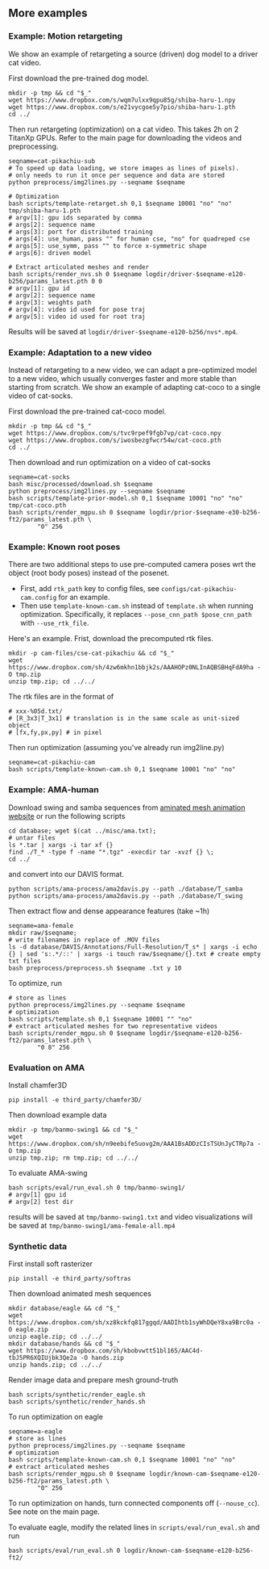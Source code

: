 ## More examples

### Example: Motion retargeting
We show an example of retargeting a source (driven) dog model to a driver cat video.

First download the pre-trained dog model.
```
mkdir -p tmp && cd "$_"
wget https://www.dropbox.com/s/wqm7ulxx9qpu85g/shiba-haru-1.npy
wget https://www.dropbox.com/s/e21vycgoe5y7pio/shiba-haru-1.pth
cd ../
```

Then run retargeting (optimization) on a cat video. This takes 2h on 2 TitanXp GPUs.
Refer to the main page for downloading the videos and preprocessing.
```
seqname=cat-pikachiu-sub
# To speed up data loading, we store images as lines of pixels). 
# only needs to run it once per sequence and data are stored
python preprocess/img2lines.py --seqname $seqname

# Optimization
bash scripts/template-retarget.sh 0,1 $seqname 10001 "no" "no" tmp/shiba-haru-1.pth
# argv[1]: gpu ids separated by comma 
# args[2]: sequence name
# args[3]: port for distributed training
# args[4]: use_human, pass "" for human cse, "no" for quadreped cse
# args[5]: use_symm, pass "" to force x-symmetric shape
# args[6]: driven model

# Extract articulated meshes and render
bash scripts/render_nvs.sh 0 $seqname logdir/driver-$seqname-e120-b256/params_latest.pth 0 0
# argv[1]: gpu id
# argv[2]: sequence name
# argv[3]: weights path
# argv[4]: video id used for pose traj
# argv[5]: video id used for root traj
```
Results will be saved at `logdir/driver-$seqname-e120-b256/nvs*.mp4`.
</details>

### Example: Adaptation to a new video

Instead of retargeting to a new video, we can adapt a pre-optimized model 
to a new video, which usually converges faster and more stable than starting from scratch.
We show an example of adapting cat-coco to a single video of cat-socks.

First download the pre-trained cat-coco model.
```
mkdir -p tmp && cd "$_"
wget https://www.dropbox.com/s/tvc9rpef9fgb7vp/cat-coco.npy
wget https://www.dropbox.com/s/iwosbezgfwcr54w/cat-coco.pth
cd ../
```

Then download and run optimization on a video of cat-socks 
```
seqname=cat-socks
bash misc/processed/download.sh $seqname
python preprocess/img2lines.py --seqname $seqname
bash scripts/template-prior-model.sh 0,1 $seqname 10001 "no" "no" tmp/cat-coco.pth
bash scripts/render_mgpu.sh 0 $seqname logdir/prior-$seqname-e30-b256-ft2/params_latest.pth \
        "0" 256
```


### Example: Known root poses

There are two additional steps to use pre-computed camera poses wrt the object (root body poses) instead of the posenet.
- First, add `rtk_path` key to config files, see `configs/cat-pikachiu-cam.config` for an example.
- Then use `template-known-cam.sh` instead of `template.sh` when running optimization. Specifically, it replaces `--pose_cnn_path $pose_cnn_path` with `--use_rtk_file`.

Here's an example. Frist, download the precomputed rtk files.
```
mkdir -p cam-files/cse-cat-pikachiu && cd "$_"
wget https://www.dropbox.com/sh/4zw6mkhn1bbjk2s/AAAHOPz0NLInAQBSBHqFdA9ha -O tmp.zip
unzip tmp.zip; cd ../../
```
The rtk files are in the format of 
```
# xxx-%05d.txt/
# [R_3x3|T_3x1] # translation is in the same scale as unit-sized object
# [fx,fy,px,py] # in pixel
```
Then run optimization (assuming you've already run img2line.py)
```
seqname=cat-pikachiu-cam
bash scripts/template-known-cam.sh 0,1 $seqname 10001 "no" "no"
```



### Example: AMA-human
Download swing and samba sequences from [aminated mesh animation website](https://people.csail.mit.edu/drdaniel/mesh_animation/) or 
run the following scripts
```
cd database; wget $(cat ../misc/ama.txt);
# untar files
ls *.tar | xargs -i tar xf {}
find ./T_* -type f -name "*.tgz" -execdir tar -xvzf {} \;
cd ../
```
and convert into our DAVIS format.
```
python scripts/ama-process/ama2davis.py --path ./database/T_samba
python scripts/ama-process/ama2davis.py --path ./database/T_swing
```
Then extract flow and dense appearance features (take ~1h)
```
seqname=ama-female
mkdir raw/$seqname;
# write filenames in replace of .MOV files
ls -d database/DAVIS/Annotations/Full-Resolution/T_s* | xargs -i echo {} | sed 's:.*/::' | xargs -i touch raw/$seqname/{}.txt # create empty txt files
bash preprocess/preprocess.sh $seqname .txt y 10
```
To optimize, run 
```
# store as lines
python preprocess/img2lines.py --seqname $seqname 
# optimization
bash scripts/template.sh 0,1 $seqname 10001 "" "no"
# extract articulated meshes for two representative videos
bash scripts/render_mgpu.sh 0 $seqname logdir/$seqname-e120-b256-ft2/params_latest.pth \
        "0 8" 256
```

### Evaluation on AMA
Install chamfer3D
```
pip install -e third_party/chamfer3D/
```

Then download example data
```
mkdir -p tmp/banmo-swing1 && cd "$_"
wget https://www.dropbox.com/sh/n9eebife5uovg2m/AAA1BsADDzCIsTSUnJyCTRp7a -O tmp.zip
unzip tmp.zip; rm tmp.zip; cd ../../
```

To evaluate AMA-swing
```
bash scripts/eval/run_eval.sh 0 tmp/banmo-swing1/
# argv[1] gpu id
# argv[2] test dir
```
results will be saved at `tmp/banmo-swing1.txt` and video visualizations will be saved at `tmp/banmo-swing1/ama-female-all.mp4`

### Synthetic data
First install soft rasterizer
```
pip install -e third_party/softras
```

Then download animated mesh sequences
```
mkdir database/eagle && cd "$_"
wget https://www.dropbox.com/sh/xz8kckfq817ggqd/AADIhtb1syWhDQeY8xa9Brc0a -O eagle.zip
unzip eagle.zip; cd ../../
mkdir database/hands && cd "$_"
wget https://www.dropbox.com/sh/kbobvwtt51bl165/AAC4d-tbJ5PR6XQIUjbk3Qe2a -O hands.zip
unzip hands.zip; cd ../../
```

Render image data and prepare mesh ground-truth
```
bash scripts/synthetic/render_eagle.sh
bash scripts/synthetic/render_hands.sh
``` 

To run optimization on eagle
```
seqname=a-eagle
# store as lines
python preprocess/img2lines.py --seqname $seqname 
# optimization
bash scripts/template-known-cam.sh 0,1 $seqname 10001 "no" "no"
# extract articulated meshes
bash scripts/render_mgpu.sh 0 $seqname logdir/known-cam-$seqname-e120-b256-ft2/params_latest.pth \
        "0" 256
```
To run optimization on hands, turn connected components off (`--nouse_cc`). See note on the main page.

To evaluate eagle, modify the related lines in `scripts/eval/run_eval.sh` and run
```
bash scripts/eval/run_eval.sh 0 logdir/known-cam-$seqname-e120-b256-ft2/
```
